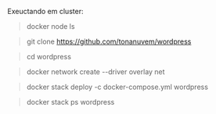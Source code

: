 Exeuctando em cluster:

> docker node ls

> git clone https://github.com/tonanuvem/wordpress

> cd wordpress

> docker network create --driver overlay net

> docker stack deploy -c docker-compose.yml wordpress

> docker stack ps wordpress
